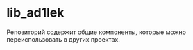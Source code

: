 # lib_ad1lek

Репозиторий содержит общие компоненты, которые можно переиспользовать в других проектах.